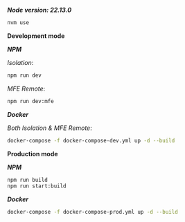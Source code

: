 **_Node version: 22.13.0_**

```sh
nvm use
```

**Development mode**

**_NPM_**

_Isolation_:

```sh
npm run dev
```

_MFE Remote_:

```sh
npm run dev:mfe
```

**_Docker_**

_Both Isolation & MFE Remote_:

```sh
docker-compose -f docker-compose-dev.yml up -d --build
```

**Production mode**

**_NPM_**

```sh
npm run build
npm run start:build
```

**_Docker_**

```sh
docker-compose -f docker-compose-prod.yml up -d --build
```
